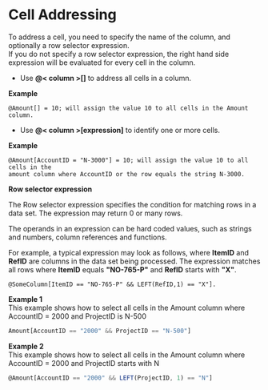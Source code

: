 
# Cell Addressing

To address a cell, you need to specify the name of the column, and optionally a row selector expression.  
If you do not specify a row selector expression, the right hand side expression will be evaluated for every cell in the column.

*	Use **@< column >[]** to address all cells in a column.

 **Example**  
 ```
 @Amount[] = 10; will assign the value 10 to all cells in the Amount column.
 ```

*	Use **@< column >[expression]** to identify one or more cells.

 **Example**  
 ```
 @Amount[AccountID = "N-3000"] = 10; will assign the value 10 to all cells in the  
 amount column where AccountID or the row equals the string N-3000.
 ```

**Row selector expression**

The Row selector expression specifies the condition for matching rows in a data set. The expression may return 0 or many rows.

The operands in an expression can be hard coded values, such as strings and numbers, column references and functions.

For example, a typical expression may look as follows, where **ItemID** and **RefID** are columns in the data set being processed. The expression matches all rows where **ItemID** equals **"NO-765-P"** and **RefID** starts with **"X"**.

`@SomeColumn[ItemID == "NO-765-P" && LEFT(RefID,1) == "X"].`


**Example 1**  
This example shows how to select all cells in the Amount column where AccountID = 2000 and ProjectID is N-500

```javascript
Amount[AccountID == "2000" && ProjectID == "N-500"]
```

**Example 2**  
This example shows how to select all cells in the Amount column where AccountID = 2000 and ProjectID starts with N

```javascript
@Amount[AccountID == "2000" && LEFT(ProjectID, 1) == "N"]
```


